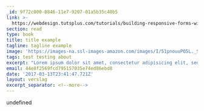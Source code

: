 ```yaml
---
_id: 9f72c000-0846-11e7-9207-01a5b35c40b5
link: >-
  https://webdesign.tutsplus.com/tutorials/building-responsive-forms-with-flexbox--cms-26767
section: read
type: book
title: title example
tagline: tagline example
image: 'https://images-na.ssl-images-amazon.com/images/I/51pnouuPO5L._SL160_.jpg'
tags: test testing about
excerpt: "Lorem ipsum dolor sit amet, consectetur adipisicing elit, sed do eiusmod\r\ntempor incididunt ut labore et dolore magna aliqua. Ut enim ad minim veniam,\r\nquis nostrud exercitation ullamco laboris nisi ut aliquip ex ea commodo\r\nconsequat. Duis aute irure dolor in reprehenderit in voluptate velit esse\r\ncillum dolore eu fugiat nulla pariatur. Excepteur sint occaecat cupidatat non\r\nproident, sunt in culpa qui officia deserunt mollit anim id est laborum."
email: 44e8f2569fcd795157035e74ed86ebd8
date: '2017-03-13T23:41:47.721Z'
layout: verslag
excerpt_separator: <!--more-->
---
```

undefined
